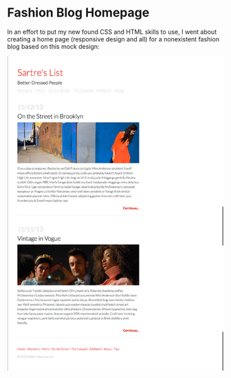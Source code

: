 # Fashion Blog Homepage

In an effort to put my new found CSS and HTML skills to use, I went about creating a home page (responsive design and all) for a nonexistent fashion blog based on this mock design:

![design mock](https://github.com/ericperrotta/fashion-blog-learning-css/blob/master/design.png)
